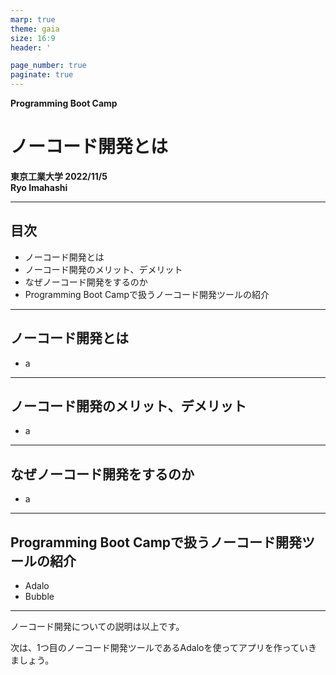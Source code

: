 ```yaml
---
marp: true
theme: gaia
size: 16:9
header: '　　　　　　　　　　　　　　　　　　　　　　　　　　　　　　　　　　　　　Copyright Ryo Imahashi'

page_number: true
paginate: true
---
```


**Programming Boot Camp**

# ノーコード開発とは

**東京工業大学 2022/11/5**
　
　
　
　
　
　　　　　　　　　　　　　　　　　　　　　　　　**Ryo Imahashi**


---
## 目次
  - ノーコード開発とは
  - ノーコード開発のメリット、デメリット
  - なぜノーコード開発をするのか
  - Programming Boot Campで扱うノーコード開発ツールの紹介
---
## ノーコード開発とは
- a

---
## ノーコード開発のメリット、デメリット
- a

---
## なぜノーコード開発をするのか
- a
<!-- ![w:400px](../NoCodeDevelopment/images/xxx.png) -->
<!-- ![w:570px](images/2021-10-19-23-39-29.png) -->
<!-- ![bg 35% right](../Adalo1/images/2021-10-19-23-13-47.png) -->

---
## Programming Boot Campで扱うノーコード開発ツールの紹介
- Adalo
- Bubble

<!-- ![bg right w:630px](../Adalo1/images/2021-10-20-01-30-09.png) -->

---
ノーコード開発についての説明は以上です。

次は、1つ目のノーコード開発ツールであるAdaloを使ってアプリを作っていきましょう。

